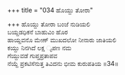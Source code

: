 +++
title = "034 ಹೊಯ್ದು ತೋರಾ"

+++
ಹೊಯ್ದು ತೋರಾ ಬಂಜೆ ನುಡಿಯಲಿ  
ಬಯ್ದಡಧಿಕನೆ ಬಾಹುವಿಂ ಹೊರ  
ಹಾಯ್ದವನೊ ಮೇಣ್ ಮುಖದಲೋ ನೀನಾರು ಜಾತಿಯಲಿ  
ಕಯ್ದು ನಿನಗಿದೆ ಲಕ್ಷ ್ಯಪಣ ನಮ  
ಗೆಯ್ದುವಡೆ ಗುಪ್ತಪ್ರತಾಪವ  
ನೆಯ್ದೆ ಪ್ರಕಟಿಸೆನುತ್ತ ತಿವಿದನು ಭೀಮ ಕುರುಪತಿಯ     ॥34॥